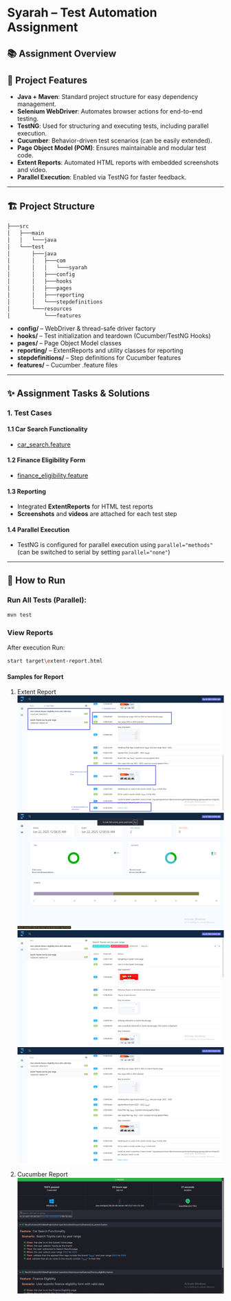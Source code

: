 # Syarah – Test Automation Assignment

## 📚 Assignment Overview

## 🚀 Project Features

- **Java + Maven**: Standard project structure for easy dependency management.
- **Selenium WebDriver**: Automates browser actions for end-to-end testing.
- **TestNG**: Used for structuring and executing tests, including parallel execution.
- **Cucumber**: Behavior-driven test scenarios (can be easily extended).
- **Page Object Model (POM)**: Ensures maintainable and modular test code.
- **Extent Reports**: Automated HTML reports with embedded screenshots and video.
- **Parallel Execution**: Enabled via TestNG for faster feedback.

---

## 🏗️ Project Structure

```
├───src
│   ├───main
│   │   └───java
│   └───test
│       ├───java
│       │   ├───com
│       │   │   └───syarah
│       │   ├───config
│       │   ├───hooks
│       │   ├───pages
│       │   ├───reporting
│       │   └───stepdefinitions
│       └───resources
│           └───features
```

- **config/** – WebDriver & thread-safe driver factory
- **hooks/** – Test initialization and teardown (Cucumber/TestNG Hooks)
- **pages/** – Page Object Model classes
- **reporting/** – ExtentReports and utility classes for reporting
- **stepdefinitions/** – Step definitions for Cucumber features
- **features/** – Cucumber .feature files

---


## ✨ Assignment Tasks & Solutions

### 1. **Test Cases**

#### 1.1 Car Search Functionality
- [car_search.feature](https://github.com/MohmmadNada/test-syarah/blob/main/src/test/resources/features/car_search.feature)

#### 1.2 Finance Eligibility Form
- [finance_eligibility.feature](https://github.com/MohmmadNada/test-syarah/blob/main/src/test/resources/features/finance_eligibility.feature)

#### 1.3 Reporting
- Integrated **ExtentReports** for HTML test reports
- **Screenshots** and **videos** are attached for each test step

#### 1.4 Parallel Execution
- TestNG is configured for parallel execution using `parallel="methods"` (can be switched to serial by setting `parallel="none"`)

---

## 📝 How to Run

### **Run All Tests (Parallel):**
```sh
mvn test
```

### **View Reports**
After execution Run:
```sh
start target\extent-report.html
```

#### **Samples for Report**
1. Extent Report
![ExtentReport Sample 4](screenshots/reportWithExplanation.PNG)
![ExtentReport Sample 1](screenshots/report3.PNG)
![ExtentReport Sample 2](screenshots/report1.PNG)
![ExtentReport Sample 3](screenshots/report2.PNG)

2. Cucumber Report
![Cucumber Report Sample 1](screenshots/cucumberReport.PNG)